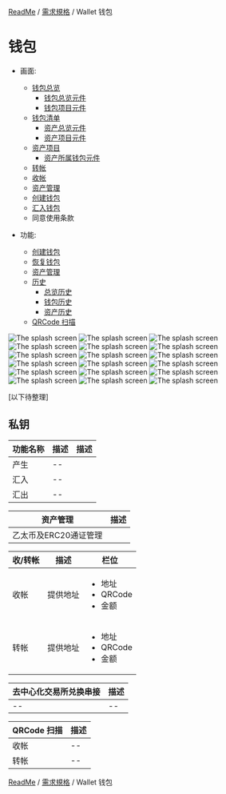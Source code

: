 [ReadMe](../README.md) / [需求規格](../requirements.md) / Wallet 钱包

# 钱包

* 画面:
	* [钱包总览](wallet_overview.md)
		* [钱包总览元件](wallet_overview.md#overview)
		* [钱包项目元件](wallet_overview.md#wallet-item)
	* [钱包清单](wallet_list.md)
		* [资产总览元件](wallet_list.md#wallet-item)
		* [资产项目元件](wallet_list.md#assets-item)
	* [资产项目](wallet_asset-item.md)
		* [资产所属钱包元件](wallet_asset-item.md#wallets__assets-item_qrcode)
	* [转帐](wallet_send.md)
	* [收帐](wallet_receive.md)
	* [资产管理](wallet_assets-manage.md)
	* [创建钱包](wallet_create.md)
	* [汇入钱包](wallet_import.md)
	* 同意使用条款

* 功能:
	* [创建钱包](wallet_create.md)
	* [恢复钱包](wallet_import.md)
	* [资产管理](wallet_assets-manage.md)
	* [历史](wallet_history.md)
		* [总览历史](wallet_history.md#overview-history)
		* [钱包历史](wallet_history.md#list-history)
		* [资产历史](wallet_history.md#assets-history)
	* [QRCode 扫描](qrcode.md)

![The splash screen](../assets/screen-wallet-list-item__assets--default.png)
![The splash screen](../assets/screen-wallet-list-item__assets-manage-1.png)
![The splash screen](../assets/screen-wallet-list-item__assets-manage-2.png)
![The splash screen](../assets/screen-wallet-list-item__assets-manage-3.png)
![The splash screen](../assets/screen-wallet-list-item__assets-manage-4.png)
![The splash screen](../assets/screen-wallet-list-item__assets-item-list.png)
![The splash screen](../assets/screen-wallet-list-item__assets--empty.png)
![The splash screen](../assets/screen-wallet-list-item__history--empty.png)
![The splash screen](../assets/screen-wallet-list-item__qrcode.png)
![The splash screen](../assets/screen-wallet-cryptocoin-send.png)
![The splash screen](../assets/screen-wallet-cryptocoin-send--keying.png)
![The splash screen](../assets/screen-wallet-select-asset-eth.png)
![The splash screen](../assets/screen-wallet-select-asset-idhub.png)
![The splash screen](../assets/screen-wallet-assets-item-idhub.png)
![The splash screen](../assets/screen-wallet-assets-item-eth.png)
![The splash screen](../assets/screen-wallet-cryptocoin-receive.png)
![The splash screen](../assets/screen-wallet-menager-wallet.png)
![The splash screen](../assets/screen-wallet-menager-wallet-unit.png)

[以下待整理]

## 私钥
功能名称  | 描述  | 描述
------------- | ------------- | -------------
产生  | -- | 
汇入  | -- |
汇出  | -- |

资产管理  | 描述
------------- | -------------
乙太币及ERC20通证管理  | 

收/转帐  | 描述 | 栏位
------------- | ------------- | -------------
收帐  | 提供地址 | <ul><li>地址</li><li>QRCode</li><li>金额</li></ul>
转帐  | 提供地址 | <ul><li>地址</li><li>QRCode</li><li>金额</li></ul>

去中心化交易所兑换串接  | 描述
------------- | -------------
--  | --

QRCode 扫描  | 描述
------------- | -------------
收帐  | --
转帐  | --

[ReadMe](../README.md) / [需求規格](../requirements.md) / Wallet 钱包